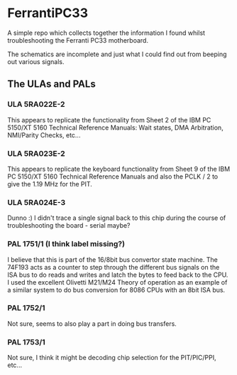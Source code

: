 # FerrantiPC33

A simple repo which collects together the information I found whilst troubleshooting the Ferranti PC33 motherboard.

The schematics are incomplete and just what I could find out from beeping out various signals.

## The ULAs and PALs

### ULA 5RA022E-2
This appears to replicate the functionality from Sheet 2 of the IBM PC 5150/XT 5160 Technical Reference Manuals: Wait states, DMA Arbitration, NMI/Parity Checks, etc...

### ULA 5RA023E-2
This appears to replicate the keyboard functionality from Sheet 9 of the IBM PC 5150/XT 5160 Technical Reference Manuals and also the PCLK / 2 to give the 1.19 MHz for the PIT.

### ULA 5RA024E-3
Dunno :) I didn't trace a single signal back to this chip during the course of troubleshooting the board - serial maybe?

### PAL 1751/1 (I think label missing?)
I believe that this is part of the 16/8bit bus convertor state machine. The 74F193 acts as a counter to step through the different bus signals on the ISA bus to do reads and writes and latch the bytes to feed back to the CPU. I used the excellent Olivetti M21/M24 Theory of operation as an example of a similar system to do bus conversion for 8086 CPUs with an 8bit ISA bus.

### PAL 1752/1
Not sure, seems to also play a part in doing bus transfers.

### PAL 1753/1
Not sure, I think it might be decoding chip selection for the PIT/PIC/PPI, etc...


